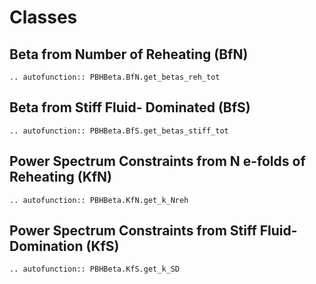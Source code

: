 # Classes

## Beta from Number of Reheating (BfN)

```{eval-rst}
.. autofunction:: PBHBeta.BfN.get_betas_reh_tot
```


## Beta from Stiff Fluid- Dominated (BfS)

```{eval-rst}
.. autofunction:: PBHBeta.BfS.get_betas_stiff_tot
```


## Power Spectrum Constraints from N e-folds of Reheating   (KfN) 

```{eval-rst}
.. autofunction:: PBHBeta.KfN.get_k_Nreh
```

## Power Spectrum Constraints from Stiff Fluid-Domination (KfS) 

```{eval-rst}
.. autofunction:: PBHBeta.KfS.get_k_SD
```


